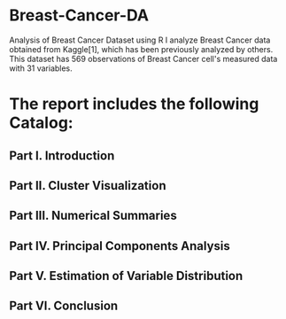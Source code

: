 # Breast-Cancer-DA
Analysis of Breast Cancer Dataset using R
I analyze Breast Cancer data obtained from Kaggle[1], which has been previously analyzed by others. 
This dataset has 569 observations of Breast Cancer cell's measured data with 31 variables.

# The report includes the following Catalog:
## Part I. Introduction

## Part II. Cluster Visualization

## Part III. Numerical Summaries

## Part IV. Principal Components Analysis

## Part V. Estimation of Variable Distribution

## Part VI. Conclusion
